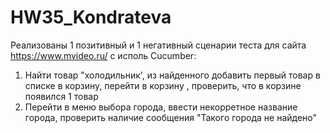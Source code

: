 # HW35_Kondrateva
Реализованы 1 позитивный и 1 негативный сценарии теста для сайта  https://www.mvideo.ru/ с исполь Cucumber:
1) Найти товар "холодильник', из найденного добавить первый товар в списке в корзину, перейти в корзину , проверить, что в корзине появился 1 товар
2) Перейти в меню выбора города, ввести некорретное название города, проверить наличие сообщения  "Такого города не найдено"
